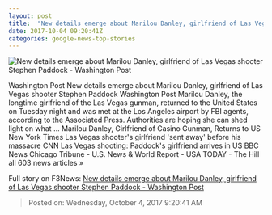 ```yaml
---
layout: post
title:  "New details emerge about Marilou Danley, girlfriend of Las Vegas shooter Stephen Paddock - Washington Post"
date: 2017-10-04 09:20:41Z
categories: google-news-top-stories
---
```


![New details emerge about Marilou Danley, girlfriend of Las Vegas shooter Stephen Paddock - Washington Post](https://www.washingtonpost.com/resizer/ZE_mS4XvqaslitMDHoCpWKghaoo=/1484x0/https://arc-anglerfish-washpost-prod-washpost.s3.amazonaws.com/public/XBGYTXESYM6R3EAO3PS2OZAZXI.jpg)

Washington Post New details emerge about Marilou Danley, girlfriend of Las Vegas shooter Stephen Paddock Washington Post Marilou Danley, the longtime girlfriend of the Las Vegas gunman, returned to the United States on Tuesday night and was met at the Los Angeles airport by FBI agents, according to the Associated Press. Authorities are hoping she can shed light on what ... Marilou Danley, Girlfriend of Casino Gunman, Returns to US New York Times Las Vegas shooter's girlfriend 'sent away' before his massacre CNN Las Vegas shooting: Paddock's girlfriend arrives in US BBC News Chicago Tribune - U.S. News & World Report - USA TODAY - The Hill all 603 news articles »


Full story on F3News: [New details emerge about Marilou Danley, girlfriend of Las Vegas shooter Stephen Paddock - Washington Post](http://www.f3nws.com/n/jutGY)

> Posted on: Wednesday, October 4, 2017 9:20:41 AM
